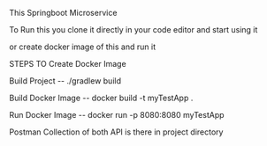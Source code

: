 This Springboot Microservice

To Run this you clone it directly in your code editor and start using it

or create docker image of this and run it

STEPS TO Create Docker Image

Build Project -- ./gradlew build

Build Docker Image -- docker build -t myTestApp .

Run Docker Image -- docker run -p 8080:8080 myTestApp

Postman Collection of both API is there in project directory
